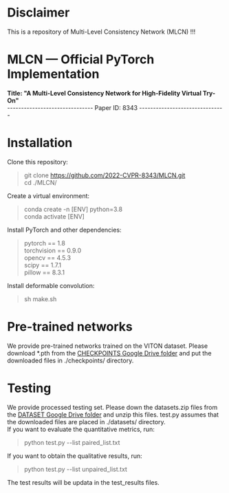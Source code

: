 # Disclaimer
This is a repository of Multi-Level Consistency Network (MLCN) !!!

# MLCN — Official PyTorch Implementation
**Title: "A Multi-Level Consistency Network for High-Fidelity Virtual Try-On"**  
-------------------------------  Paper ID: 8343  -------------------------------
# Installation
Clone this repository:  
> git clone https://github.com/2022-CVPR-8343/MLCN.git  
> cd ./MLCN/

Create a virtual environment:
> conda create -n [ENV] python=3.8  
> conda activate [ENV]

Install PyTorch and other dependencies:  
> pytorch == 1.8  
> torchvision == 0.9.0  
> opencv == 4.5.3  
> scipy == 1.7.1  
> pillow == 8.3.1 

Install deformable convolution:  
> sh make.sh  

# Pre-trained networks
We provide pre-trained networks trained on the VITON dataset. Please download *.pth from the [CHECKPOINTS Google Drive folder](https://drive.google.com/drive/folders/1-CWgyodbc_kB0YCPIw89BSS6Oap6UtLc?usp=sharing) and put the downloaded files in ./checkpoints/ directory.
 
# Testing
We provide processed testing set. Please down the datasets.zip files from the [DATASET Google Drive folder](https://drive.google.com/file/d/1-HJNnFkLEjpXQs4s2BuxNPVPT-X6nwHr/view?usp=sharing) and unzip this files. test.py assumes that the downloaded files are placed in ./datasets/ directory.  
If you want to evaluate the quantitative metrics, run:  
> python test.py --list paired_list.txt  

If you want to obtain the qualitative results, run:  
> python test.py --list unpaired_list.txt  

The test results will be updata in the test_results files.  

